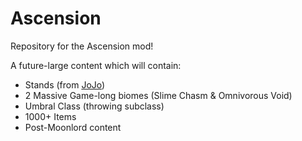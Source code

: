 # Ascension
Repository for the Ascension mod!

A future-large content which will contain:
* Stands (from [JoJo](https://jojo.fandom.com/wiki/))
* 2 Massive Game-long biomes (Slime Chasm & Omnivorous Void)
* Umbral Class (throwing subclass)
* 1000+ Items
* Post-Moonlord content